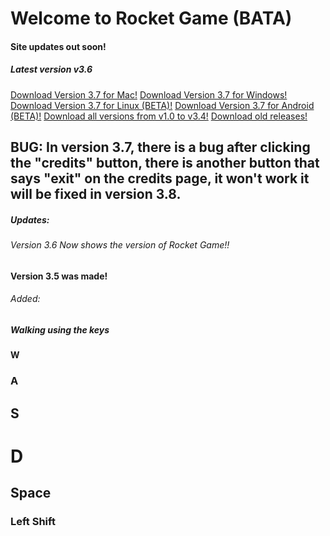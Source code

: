 # Welcome to Rocket Game (BATA)
#### Site updates out soon!
##### Latest version v3.6
[Download Version 3.7 for Mac!](https://github.com/JohnnyD2020/Rocket-Game-BETA/releases/download/3.7Mac/Rocket.Game.BETA.3.7.app.zip)
[Download Version 3.7 for Windows!](https://github.com/JohnnyD2020/Rocket-Game-BETA/releases/download/v3.7Windows/Rocket.Game.BETA.3.7.zip)
[Download Version 3.7 for Linux (BETA)!]()
[Download Version 3.7 for Android (BETA)!]()
[Download all versions from v1.0 to v3.4!](https://github.com/JohnnyD2020/Rocket-Game-BETA/releases/download/v1.0To3.4Mac/Rocket.Gane.BETA.v1.0.To.v3.4.zip)
[Download old releases!](https://github.com/JohnnyD2020/Rocket-Game-BETA/releases)

## BUG: In version 3.7, there is a bug after clicking the "credits" button, there is another button that says "exit" on the credits page, it won't work it will be fixed in version 3.8.
##### Updates:
###### Version 3.6 Now shows the version of Rocket Game!!
#### Version 3.5 was made!
###### Added:
##### Walking using the keys
#### W
### A
## S
# D
## Space
### Left Shift
